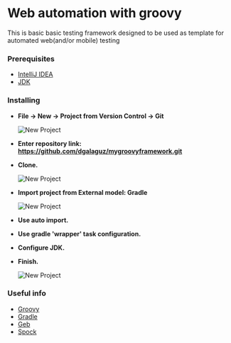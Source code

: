 # Web automation with groovy

This is basic basic testing framework designed to be used as template for automated web(and/or mobile) testing

### Prerequisites

* [IntelliJ IDEA](https://www.jetbrains.com/idea/download)
* [JDK](http://www.oracle.com/technetwork/java/javase/downloads/jdk8-downloads-2133151.html)

### Installing
* **File -> New -> Project from Version Control -> Git**

   ![New Project](/../screenshots/2018-05-30_18-58-43.png)

* **Enter repository link: https://github.com/dgalaguz/mygroovyframework.git**
* **Clone.**

   ![New Project](/../screenshots/2018-05-31_13-33-23.png)

* **Import project from External model: Gradle**

   ![New Project](/../screenshots/2018-05-30_18-59-02.png)
  
* **Use auto import.**
* **Use gradle 'wrapper' task configuration.**
* **Configure JDK.**
* **Finish.**

   ![New Project](/../screenshots/2018-05-30_18-59-32.png)
  
### Useful info
* [Groovy](http://groovy-lang.org/)
* [Gradle](https://gradle.org/)
* [Geb](http://www.gebish.org/)
* [Spock](http://spockframework.org/)